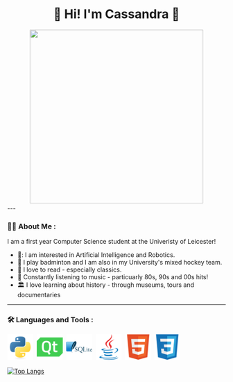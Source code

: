 #       <div align="center">                             🌇 Hi! I'm Cassandra 🌆    </div>

<div align="center">
  <img src="https://img.freepik.com/free-vector/cute-girl-working-computer-cartoon-vector-icon-illustration-people-technology-icon-concept-isolated-premium-vector-flat-cartoon-style_138676-1444.jpg" width="400" height="400"/>
</div>
---

### :woman_technologist: About Me : 

I am a first year Computer Science student at the Univeristy of Leicester!

- 🤖: I am interested in Artificial Intelligence and Robotics. 
- 🏑 I play badminton and  I am also in my University's mixed hockey team.
- 📖 I love to read - especially classics. 
- 🎼 Constantly listening to music - particuarly 80s, 90s and 00s hits! 
- 🏛️ I love learning about history - through museums, tours and documentaries
       
        
---

### :hammer_and_wrench: Languages and Tools :

<div>
  <img src="https://github.com/devicons/devicon/blob/master/icons/python/python-original.svg" title="Java" alt="Java" width="60" height="60"/>&nbsp;
  <img src="https://github.com/devicons/devicon/blob/master/icons/qt/qt-original.svg" title="React" alt="React" width="60" height="60"/>&nbsp;
  <img src="https://github.com/devicons/devicon/blob/master/icons/sqlite/sqlite-original-wordmark.svg" title="Spring" alt="Spring" width="60" height="60"/>&nbsp;
  <img src="https://github.com/devicons/devicon/blob/master/icons/java/java-original.svg" title="Material UI" alt="Material UI" width="60" height="60"/>&nbsp;
  <img src="https://github.com/devicons/devicon/blob/master/icons/html5/html5-original.svg" title="Material UI" alt="Material UI" width="60" height="60"/>&nbsp;
  <img src="https://github.com/devicons/devicon/blob/master/icons/css3/css3-original.svg" title="Material UI" alt="Material UI" width="60" height="60"/>&nbsp;
</div>

[![Top Langs](https://github-readme-stats.vercel.app/api/top-langs/?username=CassRai&layout=compact)](https://github.com/anuraghazra/github-readme-stats) 
